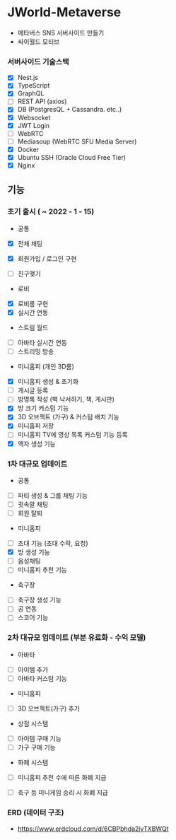 # JWorld-Metaverse

- 메타버스 SNS 서버사이드 만들기
- 싸이월드 모티브

### 서버사이드 기술스택

- [x] Nest.js
- [x] TypeScript
- [x] GraphQL
- [ ] REST API (axios)
- [x] DB (PostgresQL + Cassandra. etc..)
- [x] Websocket
- [x] JWT Login
- [ ] WebRTC
- [ ] Mediasoup (WebRTC SFU Media Server)
- [x] Docker
- [x] Ubuntu SSH (Oracle Cloud Free Tier)
- [x] Nginx

## 기능

### 초기 출시 ( ~ 2022 - 1 - 15)

- 공통

- [x] 전체 채팅
- [x] 회원가입 / 로그인 구현
- [ ] 친구맺기


- 로비

- [x] 로비룸 구현
- [x] 실시간 연동

- 스트림 월드

- [ ] 아바타 실시간 연동
- [ ] 스트리밍 방송

- 미니홈피 (개인 3D룸)

- [x] 미니홈피 생성 & 초기화
- [ ] 게시글 등록
- [ ] 방명록 작성 (벽 낙서하기, 책, 게시판)
- [x] 방 크기 커스텀 기능
- [x] 3D 오브젝트 (가구) & 커스텀 배치 기능
- [x] 미니홈피 저장
- [ ] 미니홈피 TV에 영상 목록 커스텀 기능 등록
- [x] 액자 생성 기능

### 1차 대규모 업데이트

- 공통

- [ ] 파티 생성 & 그룹 채팅 기능
- [ ] 귓속말 채팅
- [ ] 회원 탈퇴

- 미니홈피

- [ ] 초대 기능 (초대 수락, 요청)
- [x] 방 생성 기능
- [ ] 음성채팅
- [ ] 미니홈피 추천 기능

- 축구장

- [ ] 축구장 생성 기능
- [ ] 공 연동
- [ ] 스코어 기능

### 2차 대규모 업데이트 (부분 유료화 - 수익 모델)

- 아바타

- [ ] 아이템 추가
- [ ] 아바타 커스텀 기능

- 미니홈피

- [ ] 3D 오브젝트(가구) 추가

- 상점 시스템

- [ ] 아이템 구매 기능
- [ ] 가구 구매 기능

- 화폐 시스템

- [ ] 미니홈피 추천 수에 따른 화폐 지급
- [ ] 축구 등 미니게임 승리 시 화폐 지급


### ERD (데이터 구조)

- https://www.erdcloud.com/d/6CBPbhda2jyTXBWQt